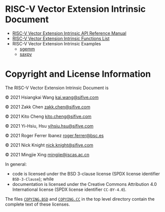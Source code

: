 # RISC-V Vector Extension Intrinsic Document
- [RISC-V Vector Extension Intrinsic API Reference Manual](rvv-intrinsic-api.md)
- [RISC-V Vector Extension Intrinsic Functions List](intrinsic_funcs.md)
- RISC-V Vector Extension Intrinsic Examples
  - [sgemm](rvv_sgemm.c)
  - [saxpy](rvv_saxpy.c)

# Copyright and License Information

The RISC-V Vector Extension Intrinsic Document is

 &copy; 2021 Hsiangkai Wang <kai.wang@sifive.com>

 &copy; 2021 Zakk Chen <zakk.chen@sifive.com>

 &copy; 2021 Kito Cheng <kito.cheng@sifive.com>

 &copy; 2021 Yi-Hsiu, Hsu <yihsiu.hsu@sifive.com>

 &copy; 2021 Roger Ferrer Ibanez <roger.ferrer@bsc.es>

 &copy; 2021 Nick Knight <nick.knight@sifive.com>

 &copy; 2021 Mingjie Xing <mingjie@iscas.ac.cn>


In general:
- code is licensed under the BSD 3-clause license (SPDX license identifier `BSD-3-Clause`); while
- documentation is licensed under the Creative Commons Attribution 4.0 International license (SPDX license identifier `CC-BY-4.0`).

The files [`COPYING.BSD`](./COPYING.BSD) and [`COPYING.CC`](./COPYING.CC) in the top level directory contain the complete text of these licenses.
